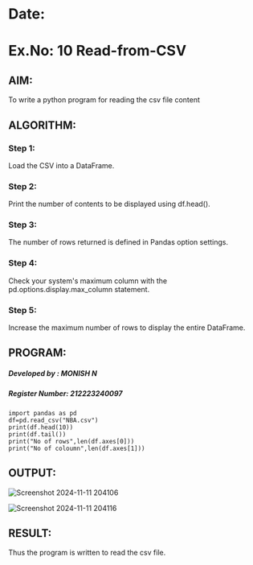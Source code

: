 # Date:
# Ex.No: 10 Read-from-CSV

## AIM:
To write a python program for reading the csv file content

## ALGORITHM:
### Step 1: 
Load the CSV into a DataFrame.
### Step 2:
Print the number of contents to be displayed using df.head().
### Step 3:
The number of rows returned is defined in Pandas option settings.
### Step 4:
Check your system's maximum column with the pd.options.display.max_column statement.
### Step 5:
Increase the maximum number of rows to display the entire DataFrame.

## PROGRAM:
##### Developed by : MONISH N
##### Register Number: 212223240097
```
import pandas as pd
df=pd.read_csv("NBA.csv")
print(df.head(10))
print(df.tail())
print("No of rows",len(df.axes[0]))
print("No of coloumn",len(df.axes[1]))
```
## OUTPUT:
![Screenshot 2024-11-11 204106](https://github.com/user-attachments/assets/da800279-7b64-4e2b-9f18-6415ebb887dd)

![Screenshot 2024-11-11 204116](https://github.com/user-attachments/assets/e9b1cc9f-7c36-4ca1-b393-cdb86b32aec6)

## RESULT: 
Thus the program is written to read the csv file.
